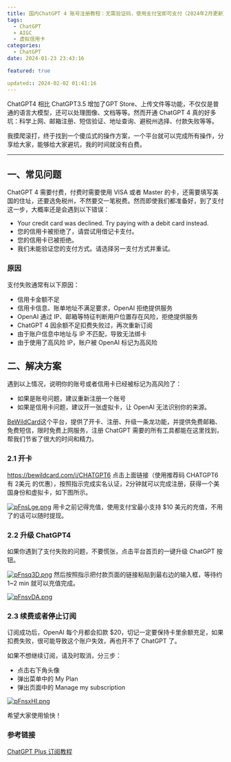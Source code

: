 ```yaml
---
title: 国内ChatGPT 4 账号注册教程：无需验证码，使用支付宝即可支付（2024年2月更新）
tags:
  - ChatGPT
  - AIGC
  - 虚拟信用卡
categories:
  - ChatGPT
date: 2024-01-23 23:43:16

featured: true

updated:: 2024-02-02 01:41:16
---
```


ChatGPT4 相比 ChatGPT3.5 增加了GPT Store、上传文件等功能，不仅仅是普通的语言大模型，还可以处理图像、文档等等。然而开通 ChatGPT 4 真的好多坑：科学上网、邮箱注册、短信验证、地址查询、避税州选择、付款失败等等。

我摸爬滚打，终于找到一个傻瓜式的操作方案，一个平台就可以完成所有操作，分享给大家，能够给大家避坑，我的时间就没有白费。

----
## 一、常见问题
ChatGPT 4 需要付费，付费时需要使用 VISA 或者 Master 的卡，还需要填写美国的住址，还要选免税州，不然要交一笔税费。然而即使我们都准备好，到了支付这一步，大概率还是会遇到以下错误：

- Your credit card was declined. Try paying with a debit card instead.
- 您的信用卡被拒绝了，请尝试用借记卡支付。
- 您的信用卡已被拒绝。
- 我们未能验证您的支付方式。请选择另一支付方式并重试。

### 原因
支付失败通常有以下原因：

- 信用卡金额不足
- 信用卡信息、账单地址不满足要求，OpenAI 拒绝提供服务
- OpenAI 通过 IP、邮箱等特征判断用户位置存在风险，拒绝提供服务
- ChatGPT 4 因余额不足扣费失败过，再次重新订阅
- 由于账户信息中地址与 IP 不匹配，导致无法绑卡
- 由于使用了高风险 IP，账户被 OpenAI 标记为高风险

## 二、解决方案

遇到以上情况，说明你的账号或者信用卡已经被标记为高风险了：
- 如果是账号问题，建议重新注册一个账号
- 如果是信用卡问题，建议开一张虚拟卡，让 OpenAI 无法识别你的来源。

[BeWildCard](https://bewildcard.com/i/CHATGPT6)这个平台，提供了开卡、注册、升级一条龙功能，并提供免费邮箱、免费短信，限时免费上网服务，注册 ChatGPT 需要的所有工具都能在这里找到，帮我们节省了很大的时间和精力。

### 2.1 开卡

https://bewildcard.com/i/CHATGPT6 
点击上面链接（使用推荐码 CHATGPT6 有 2美元 的优惠），按照指示完成实名认证，2分钟就可以完成注册，获得一个美国身份和虚拟卡，如下图所示。

[![pFnsLge.png](https://s11.ax1x.com/2024/01/27/pFnsLge.png)](https://imgse.com/i/pFnsLge)
用卡之前记得充值，使用支付宝最小支持 $10 美元的充值，不用了的话可以随时提现。

### 2.2 升级 ChatGPT4

如果你遇到了支付失败的问题，不要慌张，点击平台首页的一键升级 ChatGPT 按钮。

[![pFnsq3D.png](https://s11.ax1x.com/2024/01/27/pFnsq3D.png)](https://imgse.com/i/pFnsq3D)
然后按照指示把付款页面的链接粘贴到最右边的输入框，等待约 1~2 min 就可以充值完成。

[![pFnsvDA.png](https://s11.ax1x.com/2024/01/27/pFnsvDA.png)](https://imgse.com/i/pFnsvDA)

### 2.3 续费或者停止订阅

订阅成功后，OpenAI 每个月都会扣款 $20，切记一定要保持卡里余额充足，如果扣费失败，很可能导致这个账户失效，再也开不了 ChatGPT 了。

如果不想继续订阅，请及时取消，分三步：
- 点击右下角头像
- 弹出菜单中的 My Plan
- 弹出页面中的 Manage my subscription

[![pFnsxHI.png](https://s11.ax1x.com/2024/01/27/pFnsxHI.png)](https://imgse.com/i/pFnsxHI)

希望大家使用愉快！

### 参考链接

[ChatGPT Plus 订阅教程](https://help.bewildcard.com/zh-CN/articles/8073056-chatgpt-plus-%E8%AE%A2%E9%98%85%E6%95%99%E7%A8%8B)